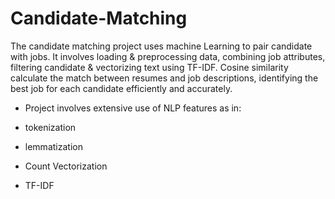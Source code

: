# Candidate-Matching
The candidate matching project uses machine Learning to pair candidate with jobs. It involves loading &amp; preprocessing data, combining job attributes, filtering candidate &amp; vectorizing text using TF-IDF. Cosine similarity calculate the match between resumes and job descriptions, identifying the best job for each candidate efficiently and accurately.

- Project involves extensive use of NLP features as in:

- tokenization
- lemmatization 
-	Count Vectorization
-	TF-IDF
